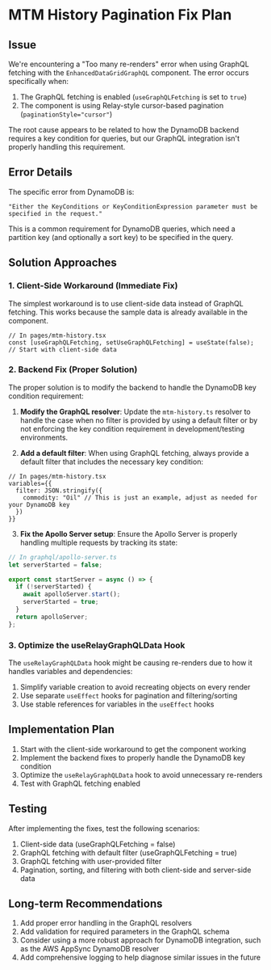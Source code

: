 # MTM History Pagination Fix Plan

## Issue

We're encountering a "Too many re-renders" error when using GraphQL fetching with the `EnhancedDataGridGraphQL` component. The error occurs specifically when:

1. The GraphQL fetching is enabled (`useGraphQLFetching` is set to `true`)
2. The component is using Relay-style cursor-based pagination (`paginationStyle="cursor"`)

The root cause appears to be related to how the DynamoDB backend requires a key condition for queries, but our GraphQL integration isn't properly handling this requirement.

## Error Details

The specific error from DynamoDB is:

```
"Either the KeyConditions or KeyConditionExpression parameter must be specified in the request."
```

This is a common requirement for DynamoDB queries, which need a partition key (and optionally a sort key) to be specified in the query.

## Solution Approaches

### 1. Client-Side Workaround (Immediate Fix)

The simplest workaround is to use client-side data instead of GraphQL fetching. This works because the sample data is already available in the component.

```tsx
// In pages/mtm-history.tsx
const [useGraphQLFetching, setUseGraphQLFetching] = useState(false); // Start with client-side data
```

### 2. Backend Fix (Proper Solution)

The proper solution is to modify the backend to handle the DynamoDB key condition requirement:

1. **Modify the GraphQL resolver**: Update the `mtm-history.ts` resolver to handle the case when no filter is provided by using a default filter or by not enforcing the key condition requirement in development/testing environments.

2. **Add a default filter**: When using GraphQL fetching, always provide a default filter that includes the necessary key condition:

```tsx
// In pages/mtm-history.tsx
variables={{
  filter: JSON.stringify({
    commodity: "Oil" // This is just an example, adjust as needed for your DynamoDB key
  })
}}
```

3. **Fix the Apollo Server setup**: Ensure the Apollo Server is properly handling multiple requests by tracking its state:

```typescript
// In graphql/apollo-server.ts
let serverStarted = false;

export const startServer = async () => {
  if (!serverStarted) {
    await apolloServer.start();
    serverStarted = true;
  }
  return apolloServer;
};
```

### 3. Optimize the useRelayGraphQLData Hook

The `useRelayGraphQLData` hook might be causing re-renders due to how it handles variables and dependencies:

1. Simplify variable creation to avoid recreating objects on every render
2. Use separate `useEffect` hooks for pagination and filtering/sorting
3. Use stable references for variables in the `useEffect` hooks

## Implementation Plan

1. Start with the client-side workaround to get the component working
2. Implement the backend fixes to properly handle the DynamoDB key condition
3. Optimize the `useRelayGraphQLData` hook to avoid unnecessary re-renders
4. Test with GraphQL fetching enabled

## Testing

After implementing the fixes, test the following scenarios:

1. Client-side data (useGraphQLFetching = false)
2. GraphQL fetching with default filter (useGraphQLFetching = true)
3. GraphQL fetching with user-provided filter
4. Pagination, sorting, and filtering with both client-side and server-side data

## Long-term Recommendations

1. Add proper error handling in the GraphQL resolvers
2. Add validation for required parameters in the GraphQL schema
3. Consider using a more robust approach for DynamoDB integration, such as the AWS AppSync DynamoDB resolver
4. Add comprehensive logging to help diagnose similar issues in the future